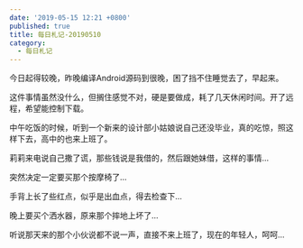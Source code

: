 ```yaml
---
date: '2019-05-15 12:21 +0800'
published: true
title: 每日札记-20190510
category:
  - 每日札记
---
```

今日起得较晚，昨晚编译Android源码到很晚，困了挡不住睡觉去了，早起来。

这件事情虽然没什么，但搁住感觉不对，硬是要做成，耗了几天休闲时间。开了远程，希望能控制下载。

中午吃饭的时候，听到一个新来的设计部小姑娘说自己还没毕业，真的吃惊，照这样下去，高中的也来上班了。

莉莉来电说自己撒了谎，那些钱说是我借的，然后跟她妹借，这样的事情...

突然决定一定要买那个按摩椅了...

手背上长了些红点，似乎是出血点，得去检查下...

晚上要买个洒水器，原来那个摔地上坏了...

听说那天来的那个小伙说都不说一声，直接不来上班了，现在的年轻人，呵呵...
